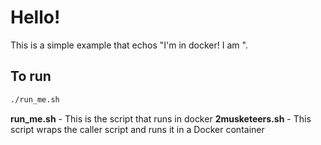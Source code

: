 # Hello!

This is a simple example that echos "I'm in docker! I am <your username>".

## To run

```sh
./run_me.sh
```

**run_me.sh** - This is the script that runs in docker
**2musketeers.sh** - This script wraps the caller script and runs it in a Docker container